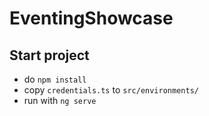 # EventingShowcase

## Start project

- do `npm install`
- copy `credentials.ts` to `src/environments/`
- run with `ng serve`
